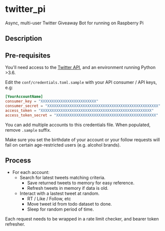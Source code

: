 # twitter_pi
Async, multi-user Twitter Giveaway Bot for running on Raspberry Pi

## Description

## Pre-requisites
You'll need access to the [Twitter API](https://developer.twitter.com/en/products/twitter-api), and an environment running Python >3.6.

Edit the `conf/credentials.toml.sample` with your API consumer / API keys, e.g:
``` toml
[YourAccountName]
consumer_key = "XXXXXXXXXXXXXXXXXXXXXXXXX"
consumer_secret = "XXXXXXXXXXXXXXXXXXXXXXXXXXXXXXXXXXXXXXXXXXXXXXXXXX"
access_token = "XXXXXXXXXXXXXXXXXXXXXXXXXXXXXXXXXXXXXXXXXXXXXXXXXX"
access_token_secret = "XXXXXXXXXXXXXXXXXXXXXXXXXXXXXXXXXXXXXXXXXXXXX"
```
You can add multiple accounts to this credentials file. When populated, remove `.sample` suffix.

Make sure you set the birthdate of your account or your follow requests will fail on certain age-restricted users (e.g. alcohol brands).

## Process
- For each account:
    - Search for latest tweets matching criteria.
        - Save returned tweets to memory for easy reference.
        - Refresh tweets in memory if data is old.
    - Interact with a lastest tweet at random.
        - RT / Like / Follow, etc
        - Move tweet id from todo dataset to done.
        - Sleep for random period of time.

Each request needs to be wrapped in a rate limit checker, and bearer token refresher.
